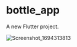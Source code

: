 # bottle_app

A new Flutter project.


![Screenshot_1694313813](https://github.com/ramofarouk/flutter_bottle/assets/35071109/f8bf15ae-e8e4-4a0f-9589-958d9bcc6bd9)
